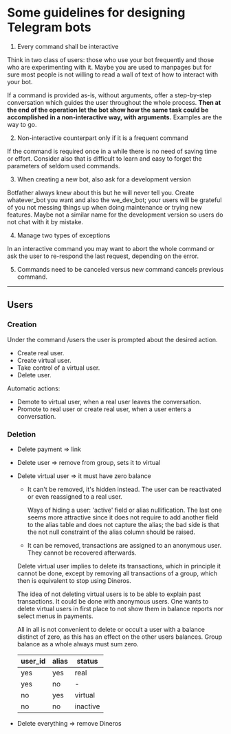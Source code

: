 # Some guidelines for designing Telegram bots

1. Every command shall be interactive

Think in two class of users: those who use your bot frequently and those who
are experimenting with it. Maybe you are used to manpages but for sure most
people is not willing to read a wall of text of how to interact with your bot.

If a command is provided as-is, without arguments, offer a step-by-step
conversation which guides the user throughout the whole process.
**Then at the end of the operation let the bot show how the same task could be
accomplished in a non-interactive way, with arguments.** Examples are the way
to go.

2. Non-interactive counterpart only if it is a frequent command

If the command is required once in a while there is no need of saving time or
effort. Consider also that is difficult to learn and easy to forget the
parameters of seldom used commands.

3. When creating a new bot, also ask for a development version

Botfather always knew about this but he will never tell you. Create
whatever_bot you want and also the we_dev_bot; your users will be grateful
of you not messing things up when doing maintenance or trying new features.
Maybe not a similar name for the development version so users do not chat
with it by mistake.

4. Manage two types of exceptions

In an interactive command you may want to abort the whole command
or ask the user to re-respond the last request, depending on the error.

5. Commands need to be canceled versus new command cancels previous command.



---

## Users

### Creation

Under the command /users the user is prompted about the desired action.
- Create real user.
- Create virtual user.
- Take control of a virtual user.
- Delete user.

Automatic actions:
- Demote to virtual user, when a real user leaves the conversation.
- Promote to real user or create real user, when a user enters a conversation.

### Deletion

- Delete payment => link
- Delete user => remove from group, sets it to virtual
- Delete virtual user => it must have zero balance

  - It can't be removed, it's hidden instead. The user
    can be reactivated or even reassigned to a real user.

    Ways of hiding a user: 'active' field or alias nullification.
    The last one seems more attractive since it does not require
    to add another field to the alias table and does not capture
    the alias; the bad side is that the not null constraint of the
    alias column should be raised.

  - It can be removed, transactions are assigned
    to an anonymous user. They cannot be recovered
    afterwards.

  Delete virtual user implies to delete its transactions,
  which in principle it cannot be done, except by removing
  all transactions of a group, which then is equivalent to
  stop using Dineros.

  The idea of not deleting virtual users is to be able to
  explain past transactions. It could be done with anonymous
  users. One wants to delete virtual users in first place to
  not show them in balance reports nor select menus in payments.

  All in all is not convenient to delete or occult a user with
  a balance distinct of zero, as this has an effect on the other
  users balances. Group balance as a whole always must sum zero.

  user_id | alias | status
  ------- | ----- | ------
  yes     | yes   | real
  yes     | no    | -
  no      | yes   | virtual
  no      | no    | inactive

- Delete everything => remove Dineros
